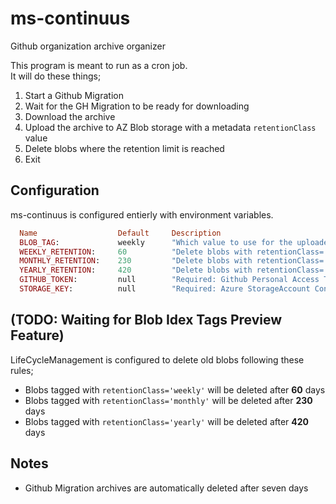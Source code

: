 # ms-continuus

Github organization archive organizer

This program is meant to run as a cron job.  
It will do these things;

1. Start a Github Migration
2. Wait for the GH Migration to be ready for downloading
3. Download the archive
4. Upload the archive to AZ Blob storage with a metadata `retentionClass` value
5. Delete blobs where the retention limit is reached
6. Exit


## Configuration

ms-continuus is configured entierly with environment variables.

```rb
  Name                  Default     Description
  BLOB_TAG:             weekly      "Which value to use for the uploaded retentionClass metadata"
  WEEKLY_RETENTION:     60          "Delete blobs with retentionClass='weekly' older than n-days"
  MONTHLY_RETENTION:    230         "Delete blobs with retentionClass='monthly' older than n-days"
  YEARLY_RETENTION:     420         "Delete blobs with retentionClass='yearly' older than n-days"
  GITHUB_TOKEN:         null        "Required: Github Personal Access Token"
  STORAGE_KEY:          null        "Required: Azure StorageAccount ConnectionString"
```

## (TODO: Waiting for Blob Idex Tags Preview Feature)

LifeCycleManagement is configured to delete old blobs following these rules;

- Blobs tagged with `retentionClass='weekly'` will be deleted after __60__ days
- Blobs tagged with `retentionClass='monthly'` will be deleted after __230__ days
- Blobs tagged with `retentionClass='yearly'` will be deleted after __420__ days
  
## Notes
 - Github Migration archives are automatically deleted after seven days
